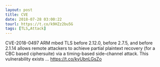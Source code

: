 ```yaml
---
layout: post
title: CVE
date: 2018-07-28 03:00:22
tourl: https://t.co/k9HZz2bu5G
tags: [TLS,Attack]
---
```

CVE-2018-0497 ARM mbed TLS before 2.12.0, before 2.7.5, and before 2.1.14 allows remote attackers to achieve partial plaintext recovery (for a CBC based ciphersuite) via a timing-based side-channel attack. This vulnerability exists ... https://t.co/kyUbnLGsZo